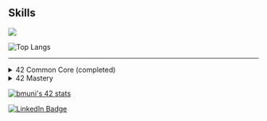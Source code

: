  ## Skills
  <p align="left">
    <a href="https://skillicons.dev">
      <img src="https://skillicons.dev/icons?i=c,cpp,bash,html,css,vite,vue,typescript,ansible,git,github,gitlab,linux,postman,arduino,docker,vim,vscode&perline=20" />
    </a>
  </p> 



![Top Langs](https://github-readme-stats.vercel.app/api/top-langs/?username=BvBiancaa&langs_count=15&exclude_repo=BvBiancaa&layout=compact)





-------------------------------------------------------------
<details><summary>42 Common Core (completed)</summary>

|project| status     | language   |
|:--------------:|:-----------:|:-------:|
| **[LIBFT](https://github.com/BvBiancaa/Libft)** | [![bmuni's 42 Libft Score](https://badge42.vercel.app/api/v2/cl9zxw99v00060fl93xy5f1mh/project/2818145)](https://github.com/JaeSeoKim/badge42)    | C |
| **BORN2BEROOT**|  [![bmuni's 42 born2beroot Score](https://badge42.vercel.app/api/v2/cl9zxw99v00060fl93xy5f1mh/project/2842270)](https://github.com/JaeSeoKim/badge42) | - |
| **[FT_PRINTF](https://github.com/BvBiancaa/ft_printf)**|  [![bmuni's 42 ft_printf Score](https://badge42.vercel.app/api/v2/cl9zxw99v00060fl93xy5f1mh/project/2842269)](https://github.com/JaeSeoKim/badge42) | C |
| **[GET_NEXT_LINE](https://github.com/BvBiancaa/get_next_line)**|  [![bmuni's 42 get_next_line Score](https://badge42.vercel.app/api/v2/cl9zxw99v00060fl93xy5f1mh/project/2842270)](https://github.com/JaeSeoKim/badge42) | C |
| **[MINITALK](https://github.com/BvBiancaa/minitalk)** | [![bmuni's 42 minitalk Score](https://badge42.vercel.app/api/v2/cl9zxw99v00060fl93xy5f1mh/project/2818145)](https://github.com/JaeSeoKim/badge42)    | C |
| **[SO_LONG](https://github.com/BvBiancaa/so_long)**|  [![bmuni's 42 so_long Score](https://badge42.vercel.app/api/v2/cl9zxw99v00060fl93xy5f1mh/project/2842270)](https://github.com/JaeSeoKim/badge42) | C |
| **[PUSH SWAP](https://github.com/BvBiancaa/push_swap)**|  [![bmuni's 42 push_swap Score](https://badge42.vercel.app/api/v2/cl9zxw99v00060fl93xy5f1mh/project/2842270)](https://github.com/JaeSeoKim/badge42) | C |
| **[MINISHELL](https://github.com/BvBiancaa/minishell)** | [![bmuni's 42 minshell Score](https://badge42.vercel.app/api/v2/cl9zxw99v00060fl93xy5f1mh/project/2818145)](https://github.com/JaeSeoKim/badge42)    | C |
| **[PHILOSOPHERS](https://github.com/BvBiancaa/philosophers)** | [![bmuni's 42 philosophers Score](https://badge42.vercel.app/api/v2/cl9zxw99v00060fl93xy5f1mh/project/2818145)](https://github.com/JaeSeoKim/badge42)    | C |
| **[NETPRACTICE](https://github.com/BvBiancaa/42NetPractice)**|  [![bmuni's 42 netpractice Score](https://badge42.vercel.app/api/v2/cl9zxw99v00060fl93xy5f1mh/project/2842269)](https://github.com/JaeSeoKim/badge42) | - |
| **[CUB3D](https://github.com/BvBiancaa/cub3d)**|  [![bmuni's 42 cub3d Score](https://badge42.vercel.app/api/v2/cl9zxw99v00060fl93xy5f1mh/project/2842270)](https://github.com/JaeSeoKim/badge42) | C |
| **[CPP00](https://github.com/BvBiancaa/cpp00)** | [![bmuni's 42 cpp00 Score](https://badge42.vercel.app/api/v2/cl9zxw99v00060fl93xy5f1mh/project/2842269)](https://github.com/JaeSeoKim/badge42)    | C++ |
| **[CPP01](https://github.com/BvBiancaa/cpp01)**|  [![bmuni's 42 cpp01 Score](https://badge42.vercel.app/api/v2/cl9zxw99v00060fl93xy5f1mh/project/2842269)](https://github.com/JaeSeoKim/badge42) | C++ |
| **[CPP02](https://github.com/BvBiancaa/cpp02)**|  [![bmuni's 42 cpp02 Score](https://badge42.vercel.app/api/v2/cl9zxw99v00060fl93xy5f1mh/project/2842269)](https://github.com/JaeSeoKim/badge42) | C++ |
| **[CPP03](https://github.com/BvBiancaa/cpp03)** | [![bmuni's 42 cpp03 Score](https://badge42.vercel.app/api/v2/cl9zxw99v00060fl93xy5f1mh/project/2842269)](https://github.com/JaeSeoKim/badge42)    | C++ |
| **[CPP04](https://github.com/BvBiancaa/cpp04)**|  [![bmuni's 42 cpp04 Score](https://badge42.vercel.app/api/v2/cl9zxw99v00060fl93xy5f1mh/project/2842269)](https://github.com/JaeSeoKim/badge42) | C++ |
| **[CPP05](https://github.com/BvBiancaa/cpp05)**|  [![bmuni's 42 cpp05 Score](https://badge42.vercel.app/api/v2/cl9zxw99v00060fl93xy5f1mh/project/2842269)](https://github.com/JaeSeoKim/badge42) | C++ |
| **[CPP06](https://github.com/BvBiancaa/cpp06)** | [![bmuni's 42 cpp06 Score](https://badge42.vercel.app/api/v2/cl9zxw99v00060fl93xy5f1mh/project/2842269)](https://github.com/JaeSeoKim/badge42)    | C++ |
| **[CPP07](https://github.com/BvBiancaa/cpp07)**|  [![bmuni's 42 cpp07 Score](https://badge42.vercel.app/api/v2/cl9zxw99v00060fl93xy5f1mh/project/2842269)](https://github.com/JaeSeoKim/badge42) | C++ |
| **[CPP08](https://github.com/BvBiancaa/cpp08)**|  [![bmuni's 42 cpp08 Score](https://badge42.vercel.app/api/v2/cl9zxw99v00060fl93xy5f1mh/project/2842269)](https://github.com/JaeSeoKim/badge42) | C++ |
| **[CPP09](https://github.com/BvBiancaa/cpp09)**|  [![bmuni's 42 cpp09 Score](https://badge42.vercel.app/api/v2/cl9zxw99v00060fl93xy5f1mh/project/2842269)](https://github.com/JaeSeoKim/badge42) | C++ |
| **[INCEPTION](https://github.com/BvBiancaa/Inception)** | [![bmuni's 42 inception Score](https://badge42.vercel.app/api/v2/cl9zxw99v00060fl93xy5f1mh/project/2818145)](https://github.com/JaeSeoKim/badge42)    | Docker |
| **[FT_IRC](https://github.com/BvBiancaa/ft_irc)** | [![bmuni's 42 ft_irc Score](https://badge42.vercel.app/api/v2/cl9zxw99v00060fl93xy5f1mh/project/2818145)](https://github.com/JaeSeoKim/badge42)    | C++ |
| **[FT_TRASCENDENCE](https://github.com/BvBiancaa/ft_trascendence)**|  [![bmuni's 42 ft_trascendence Score](https://badge42.vercel.app/api/v2/cl9zxw99v00060fl93xy5f1mh/project/2842269)](https://github.com/JaeSeoKim/badge42) | Typescript |

-------------------------------------------------------------

|exams| status     |
|:--------------:|:-----------:|
| **EXAM02**|     ✅     |
| **EXAM03**|     ✅     |
| **EXAM04**|     ✅     |
| **EXAM05**|     ✅     |
| **EXAM06**|     ✅     |

  </details>

  <details><summary>42 Mastery</summary>
  </details>

[![bmuni's 42 stats](https://badge.mediaplus.ma/greenbinary/bmuni?1337Badge=off&UM6P=off)](https:profile.intra.42.fr/users/bmuni) 
 
<div align=“center”>
  <a href="https://www.linkedin.com/in/bianca-muni-943b07234/">
    <img src="https://img.shields.io/badge/LinkedIn-blue?style=for-the-badge&logo=linkedin&logoColor=white" alt="LinkedIn Badge"/>
  </a>
  </div>
<div align="left">
  <img src="https://komarev.com/ghpvc/?username=BvBiancaa&style=flat-square&color=blue" alt="">
</div>


